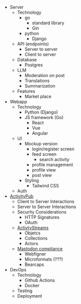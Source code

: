 - Server
    - Technology
        - go
            - standard library
            - Gin
        - python
            - Django
    - API (endpoints)
        - Server to server
        - Client to server
    - Database
        - Postgres
    - LLM
        - Moderation on post
        - Translations
        - Summarization
    - Features
        - Market place
- Webapp
    - Technology
        - Python (Django)
        - JS framework (Go)
            - React
            - Vue
            - Angular
    - UI
        - Mockup version
            - login/register screen
            - feed screen
                - search activity
            - profile management
            - profile view
            - post view
        - Styling
            - Tailwind CSS
    - Auth
- [ActivityPub](https://www.w3.org/TR/activitypub/)
    - Client to Server Interactions
    - Server to Server Interactions
    - Security Considerations
        - HTTP Signatures
        - OAuth
    - [ActivtyStreams](https://www.w3.org/TR/activitystreams-core/)
        - Objetcs
        - Collections
        - Actors
    - [Mastodon compliance](https://docs.joinmastodon.org/)
        - Webfigner
        - Microformats (???)
        - Bearcaps
- DevOps
    - Technology
        - Github Actions
        - Docker
    - Testing
    - Deployment
